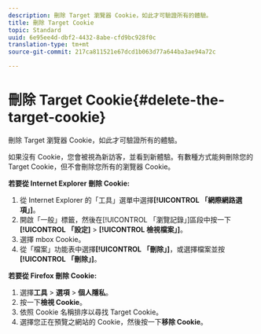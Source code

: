 ```yaml
---
description: 刪除 Target 瀏覽器 Cookie，如此才可驗證所有的體驗。
title: 刪除 Target Cookie
topic: Standard
uuid: 6e95ee4d-dbf2-4432-8abe-cfd9bc928f0c
translation-type: tm+mt
source-git-commit: 217ca811521e67dcd1b063d77a644ba3ae94a72c

---
```



# 刪除 Target Cookie{#delete-the-target-cookie}

刪除 Target 瀏覽器 Cookie，如此才可驗證所有的體驗。

如果沒有 Cookie，您會被視為新訪客，並看到新體驗。有數種方式能夠刪除您的 Target Cookie，但不會刪除您所有的瀏覽器 Cookie。

**若要從 Internet Explorer 刪除 Cookie:**

1. 從 Internet Explorer 的「工具」選單中選擇&#x200B;**[!UICONTROL 「網際網路選項」]**。
1. 開啟「一般」標籤，然後在[!UICONTROL 「瀏覽記錄」]區段中按一下&#x200B;**[!UICONTROL 「設定]** &gt; **[!UICONTROL 檢視檔案」]**。
1. 選擇 mbox Cookie。
1. 從「檔案」功能表中選擇&#x200B;**[!UICONTROL 「刪除」]**，或選擇檔案並按&#x200B;**[!UICONTROL 「刪除」]**。

**若要從 Firefox 刪除 Cookie:**

1. 選擇&#x200B;**工具** &gt; **選項** &gt; **個人隱私**。
1. 按一下&#x200B;**檢視 Cookie**。
1. 依照 Cookie 名稱排序以尋找 Target Cookie。
1. 選擇您正在預覽之網站的 Cookie，然後按一下&#x200B;**移除 Cookie**。

